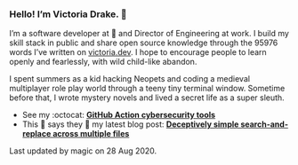 ### Hello! I’m Victoria Drake. 👋

I’m a software developer at 💜 and Director of Engineering at work. I build my skill stack in public and share open source knowledge through the 95976 words I’ve written on [victoria.dev](https://victoria.dev). I hope to encourage people to learn openly and fearlessly, with wild child-like abandon.

I spent summers as a kid hacking Neopets and coding a medieval multiplayer role play world through a teeny tiny terminal window. Sometime before that, I wrote mystery novels and lived a secret life as a super sleuth.

- See my :octocat: **[GitHub Action cybersecurity tools](https://github.com/search?q=user%3Avictoriadrake+GitHub+Action+security)**
- This 🌮 says they 👏 my latest blog post: **[Deceptively simple search-and-replace across multiple files](https://victoria.dev/blog/deceptively-simple-search-and-replace-across-multiple-files/)**

Last updated by magic on 28 Aug 2020.

